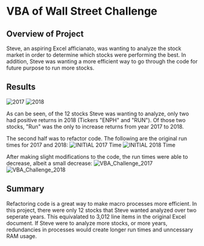 # **VBA of Wall Street Challenge**

## Overview of Project

Steve, an aspiring Excel afficianato, was wanting to analyze the stock market in order to determine which stocks were performing the best.  In addition, Steve was wanting a more efficient way to go through the code for future purpose to run more stocks. 

## Results
![2017](https://user-images.githubusercontent.com/100173822/161406754-d8fb86d1-eead-46fa-afdf-1634fdc1d826.png)
![2018](https://user-images.githubusercontent.com/100173822/161406761-8c99e5cf-f88c-4a6d-b9d7-4523ea74427f.png)

As can be seen, of the 12 stocks Steve was wanting to analyze, only two had positive returns in 2018 (Tickers "ENPH" and "RUN").  Of those two stocks, "Run" was the only to increase returns from year 2017 to 2018.  

The second half was to refactor code.  The following are the original run times for 2017 and 2018:
![INITIAL 2017 Time](https://user-images.githubusercontent.com/100173822/161406982-cdbe8bdc-1637-4187-a1a4-8fdb5e250dc3.png)
![INITIAL 2018 Time](https://user-images.githubusercontent.com/100173822/161406987-03fac0d0-7a55-485f-9689-e9f2c1524454.png)

After making slight modifications to the code, the run times were able to decrease, albeit a small decrease:
![VBA_Challenge_2017](https://user-images.githubusercontent.com/100173822/161407004-11b63954-b96d-43c3-880b-b11fb1b620fc.png)
![VBA_Challenge_2018](https://user-images.githubusercontent.com/100173822/161407012-177efb11-0db4-4d9d-be7c-66feff232a84.png)

## Summary 
Refactoring code is a great way to make macro processes more efficient.  In this project, there were only 12 stocks that Steve wanted analyzed over two seperate years. This equivalated to 3,012 line items in the original Excel document.  If Steve were to analyze more stocks, or more years, redundancies in processes would create longer run times and unncessary RAM usage.   
